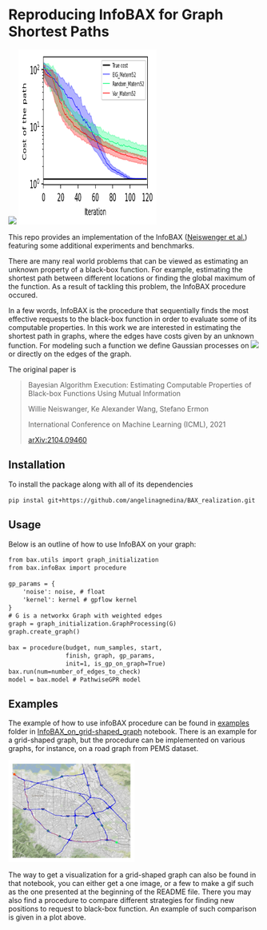 # Reproducing InfoBAX for Graph Shortest Paths
<p float="left">
<!--     <img src="images/image_Bax_120.png" width="35%"/> -->
    <img src="images/visualization_of_infoBAX.gif"/>
    <img src="images/comparison_log_scale" width="55%" height="350"/>
<!--     <img src="images/comparison_with_other_strategies_log_scale.jpg" /> -->
<!--     <img src="images/comparison_with_other_strategies.jpg" width="30%" />      -->
</p>

This repo provides an implementation of the InfoBAX ([Neiswenger et al.](https://arxiv.org/abs/2104.09460)) featuring some additional experiments and benchmarks.

There are many real world problems that can be viewed as estimating an unknown property of a black-box function. For example, estimating the shortest path between different locations or finding the global maximum of the function. As a result of tackling this problem, the InfoBAX procedure occured.

In a few words, InfoBAX is the procedure that sequentially finds the most effective requests to the black-box function in order to evaluate some of its computable properties. In this work we are interested in estimating the shortest path in graphs, where the edges have costs given by an unknown function. For modeling such a function we define Gaussian processes on <img src="https://latex.codecogs.com/gif.latex?\mathbb{R}^n" /> or directly on the edges of the graph.

The original paper is

>Bayesian Algorithm Execution: Estimating Computable Properties of Black-box Functions Using Mutual Information
>
>Willie Neiswanger, Ke Alexander Wang, Stefano Ermon
>
>International Conference on Machine Learning (ICML), 2021
>
>[arXiv:2104.09460](https://arxiv.org/abs/2104.09460)

## Installation
To install the package along with all of its dependencies

`pip instal git+https://github.com/angelinagnedina/BAX_realization.git`

## Usage
Below is an outline of how to use InfoBAX on your graph:

```
from bax.utils import graph_initialization
from bax.infoBax import procedure

gp_params = {
    'noise': noise, # float
    'kernel': kernel # gpflow kernel
}
# G is a networkx Graph with weighted edges
graph = graph_initialization.GraphProcessing(G) 
graph.create_graph()

bax = procedure(budget, num_samples, start, 
                finish, graph, gp_params, 
                init=1, is_gp_on_graph=True)
bax.run(num=number_of_edges_to_check)
model = bax.model # PathwiseGPR model
```

## Examples
The example of how to use infoBAX procedure can be found in [examples](examples) folder in [InfoBAX_on_grid-shaped_graph](examples/InfoBAX_on_grid-shaped_graph.ipynb) notebook. There is an example for a grid-shaped graph, but the procedure can be implemented on various graphs, for instance, on a road graph from PEMS dataset. 

<img src="images/Estimated_shortest_path.jpg" width ="50%">

The way to get a visualization for a grid-shaped graph can also be found in that notebook, you can either get a one image, or a few to make a gif such as the one presented at the beginning of the README file. There you may also find a procedure to compare different strategies for finding new positions to request to black-box function. An example of such comparison is given in a plot above.
